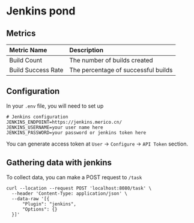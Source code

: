 # Jenkins pond

## Metrics

Metric Name | Description
:------------ | :-------------
Build Count | The number of builds created
Build Success Rate | The percentage of successful builds

## Configuration

In your `.env` file, you will need to set up

```
# Jenkins configuration
JENKINS_ENDPOINT=https://jenkins.merico.cn/
JENKINS_USERNAME=your user name here
JENKINS_PASSWORD=your password or jenkins token here
```

You can generate access token at `User` -> `Configure` -> `API Token` section.

## Gathering data with jenkins

To collect data, you can make a POST request to `/task`

```
curl --location --request POST 'localhost:8080/task' \
  --header 'Content-Type: application/json' \
  --data-raw '[{
      "Plugin": "jenkins",
      "Options": {}
  }]'
```
